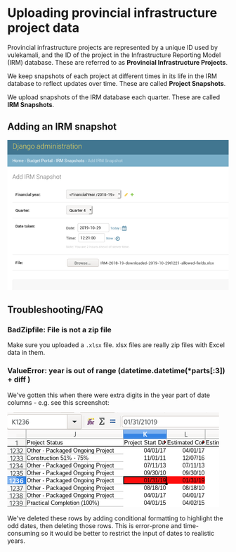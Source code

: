 # Uploading provincial infrastructure project data

Provincial infrastructure projects are represented by a unique ID used by vulekamali, and the ID of the project in the Infrastructure Reporting Model \(IRM\) database. These are referred to as **Provincial Infrastructure Projects**.

We keep snapshots of each project at different times in its life in the IRM database to reflect updates over time. These are called **Project Snapshots**.

We upload snapshots of the IRM database each quarter. These are called **IRM Snapshots**.

## Adding an IRM snapshot

![](../../.gitbook/assets/add-snapshot-2018-q4.png)

## Troubleshooting/FAQ

### BadZipfile: File is not a zip file

Make sure you uploaded a `.xlsx` file. xlsx files are really zip files with Excel data in them.

### ValueError: year is out of range \(datetime.datetime\(\*parts\[:3\]\) + diff \)

We've gotten this when there were extra digits in the year part of date columns - e.g. see this screenshot:

![Year is 21019 when they probably meant 2019](../../.gitbook/assets/irm-date-error.png)

We've deleted these rows by adding conditional formatting to highlight the odd dates, then deleting those rows. This is error-prone and time-consuming so it would be better to restrict the input of dates to realistic years.




